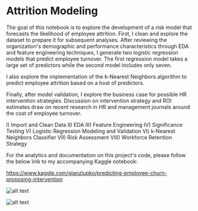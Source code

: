 # Attrition Modeling
The goal of this notebook is to explore the development of a risk model that forecasts the likelihood of employee attrition. First, I clean and explore the dataset to prepare it for subsequent analyses. After reviewing the organization's demographic and performance characteristics through EDA and feature engineering techniques, I generate two logistic regression models that predict employee turnover. The first regression model takes a large set of predictors while the second model includes only seven.

I also explore the implementation of the k-Nearest Neighbors algorithm to predict employee attrition based on a host of predictors.

Finally, after model validation, I explore the business case for possible HR intervention strategies. Discussion on intervention strategy and ROI estimates draw on recent research in HR and management journals around the cost of employee turnover.


I) Import and Clean Data
II) EDA
III) Feature Engineering
IV) Significance Testing
V) Logistic Regression Modeling and Validation
VI) k-Nearest Neighbors Classifier
VII) Risk Assessment
VIII) Workforce Retention Strategy


For the analytics and documentation on this project's code, please follow the below link to my accompanying Kaggle notebook: 

https://www.kaggle.com/gianzlupko/predicting-employee-churn-proposing-intervention




![alt text](https://github.com/gzlupko/People_Analytics/blob/master/EDA_2.png)



![alt text](https://github.com/gzlupko/People_Analytics/blob/master/EDA_1.png)


